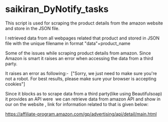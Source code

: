 # saikiran_DyNotify_tasks

This script is used for scraping the product details from the amazon website and store in the JSON file.

I retrieved data from all webpages related that product and stored in JSON file with the unique filename in format "data"+product_name

Some of the issues while scraping product details from amazon. Since Amazon is smart it raises an error when accessing the data 
from a third party.

It raises an error as following:- 
 ["Sorry, we just need to make sure you're not a robot. For best results, please make sure your browser is accepting cookies"]

Since it blocks as to scrape data from a third party(like using Beautifulsoap) it provides an API were 
 we can retrieve data from amazon API and show in our on the website , link for information related to that is given below:

https://affiliate-program.amazon.com/gp/advertising/api/detail/main.html
